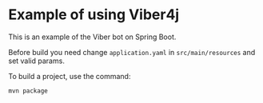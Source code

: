 # Example of using Viber4j

This is an example of the Viber bot on Spring Boot.

Before build you need change `application.yaml` in `src/main/resources` and set valid params.
  
To build a project, use the command:

```
mvn package
```